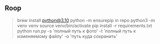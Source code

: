 ## Roop
> brew install python@3.10
> python -m ensurepip
> in repo
> python3 -m venv venv 
> source venv/bin/activate 
> pip install -r requirements.txt
> python run.py -s 'полный путь к фото' -t 'полный путь к изменяемому файлу' -o 'путь куда сохранить'